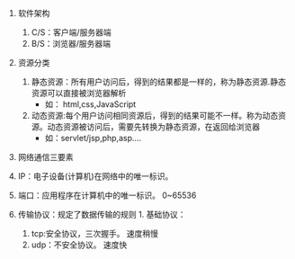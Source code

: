 1.  软件架构
	1.  C/S：客户端/服务器端
	2.  B/S：浏览器/服务器端

2.  资源分类
	1. 静态资源：所有用户访问后，得到的结果都是一样的，称为静态资源.静态资源可以直接被浏览器解析
		* 如： html,css,JavaScript
	2. 动态资源:每个用户访问相同资源后，得到的结果可能不一样。称为动态资源。动态资源被访问后，需要先转换为静态资源，在返回给浏览器
		* 如：servlet/jsp,php,asp....
3.  网络通信三要素
   1.  IP：电子设备(计算机)在网络中的唯一标识。
   2.  端口：应用程序在计算机中的唯一标识。 0~65536
   3.  传输协议：规定了数据传输的规则
     1.  基础协议：
     	1.  tcp:安全协议，三次握手。 速度稍慢
     	2.  udp：不安全协议。 速度快